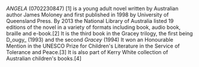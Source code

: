 _ANGELA_ (0702230847) [1] is a young adult novel written by Australian author James Moloney and first published in 1998 by University of Queensland Press. By 2013 the National Library of Australia listed 19 editions of the novel in a variety of formats including book, audio book, braille and e-book.[2] It is the third book in the Gracey trilogy, the first being D_ougy_ (1993) and the second _Gracey_ (1994) It won an Honourable Mention in the UNESCO Prize for Children's Literature in the Service of Tolerance and Peace.[3] It is also part of Kerry White collection of Australian children's books.[4]
